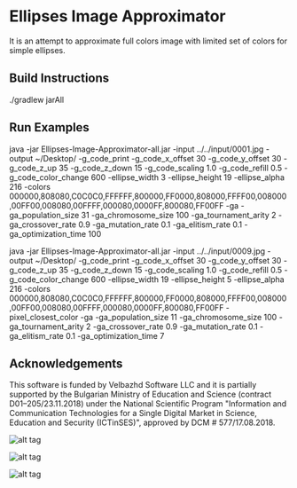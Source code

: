 # Ellipses Image Approximator

It is an attempt to approximate full colors image with limited set of colors for simple ellipses.

## Build Instructions

./gradlew jarAll

## Run Examples

java -jar Ellipses-Image-Approximator-all.jar -input ../../input/0001.jpg -output ~/Desktop/ -g_code_print -g_code_x_offset 30 -g_code_y_offset 30 -g_code_z_up 35 -g_code_z_down 15 -g_code_scaling 1.0 -g_code_refill 0.5 -g_code_color_change 600 -ellipse_width 3 -ellipse_height 19 -ellipse_alpha 216 -colors 000000,808080,C0C0C0,FFFFFF,800000,FF0000,808000,FFFF00,008000,00FF00,008080,00FFFF,000080,0000FF,800080,FF00FF -ga -ga_population_size 31 -ga_chromosome_size 100 -ga_tournament_arity 2 -ga_crossover_rate 0.9 -ga_mutation_rate 0.1 -ga_elitism_rate 0.1 -ga_optimization_time 100

java -jar Ellipses-Image-Approximator-all.jar -input ../../input/0009.jpg -output ~/Desktop/ -g_code_print -g_code_x_offset 30 -g_code_y_offset 30 -g_code_z_up 35 -g_code_z_down 15 -g_code_scaling 1.0 -g_code_refill 0.5 -g_code_color_change 600 -ellipse_width 19 -ellipse_height 5 -ellipse_alpha 216 -colors 000000,808080,C0C0C0,FFFFFF,800000,FF0000,808000,FFFF00,008000,00FF00,008080,00FFFF,000080,0000FF,800080,FF00FF -pixel_closest_color -ga -ga_population_size 11 -ga_chromosome_size 100 -ga_tournament_arity 2 -ga_crossover_rate 0.9 -ga_mutation_rate 0.1 -ga_elitism_rate 0.1 -ga_optimization_time 7

## Acknowledgements

This software is funded by Velbazhd Software LLC and it is partially supported by the Bulgarian Ministry of
Education and Science (contract D01–205/23.11.2018) under the National Scientific Program "Information and
Communication Technologies for a Single Digital Market in Science, Education and Security (ICTinSES)",
approved by DCM # 577/17.08.2018.

[//]: # (This work was supported by a grant of the Bulgarian National Scientific Fund under the grants DFNI 02/20 Efficient Parallel Algorithms for Large Scale Computational Problems and DFNI 02/5 InterCriteria Analysis A New Approach to Decision Making.)

![alt tag](http://s4.postimg.org/v4ylmm46l/output_hy_WXCL.gif) 

![alt tag](http://s30.postimg.org/he6j2q9ox/output_5l1_Rf_U.gif) 

![alt tag](http://s7.postimg.org/42l6s52mz/output_s_PD9bt.gif)
